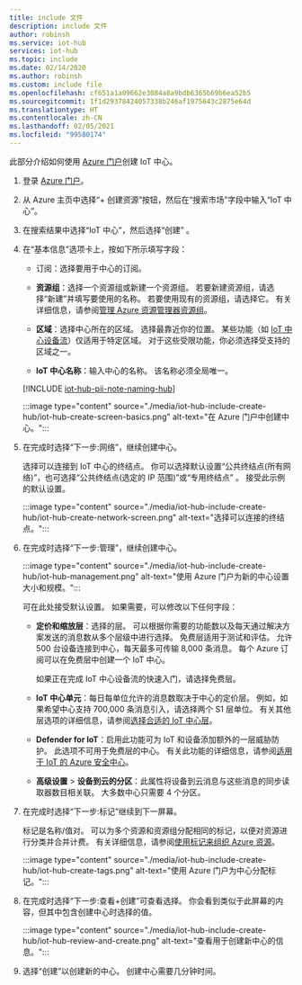 ```yaml
---
title: include 文件
description: include 文件
author: robinsh
ms.service: iot-hub
services: iot-hub
ms.topic: include
ms.date: 02/14/2020
ms.author: robinsh
ms.custom: include file
ms.openlocfilehash: cf651a1a09662e3084a8a9bdb6365b69b6ea52b5
ms.sourcegitcommit: 1f1d29378424057338b246af1975643c2875e64d
ms.translationtype: HT
ms.contentlocale: zh-CN
ms.lasthandoff: 02/05/2021
ms.locfileid: "99580174"
---
```

此部分介绍如何使用 [Azure 门户](https://portal.azure.com)创建 IoT 中心。

1. 登录 [Azure 门户](https://portal.azure.com)。

1. 从 Azure 主页中选择“+ 创建资源”按钮，然后在“搜索市场”字段中输入“IoT 中心”。

1. 在搜索结果中选择“IoT 中心”，然后选择“创建” 。

1. 在“基本信息”选项卡上，按如下所示填写字段：

   - 订阅：选择要用于中心的订阅。

   - **资源组**：选择一个资源组或新建一个资源组。 若要新建资源组，请选择“新建”并填写要使用的名称。 若要使用现有的资源组，请选择它。 有关详细信息，请参阅[管理 Azure 资源管理器资源组](../articles/azure-resource-manager/management/manage-resource-groups-portal.md)。

   - **区域**：选择中心所在的区域。 选择最靠近你的位置。 某些功能（如 [IoT 中心设备流](../articles/iot-hub/iot-hub-device-streams-overview.md)）仅适用于特定区域。 对于这些受限功能，你必须选择受支持的区域之一。

   - **IoT 中心名称**：输入中心的名称。 该名称必须全局唯一。

   [!INCLUDE [iot-hub-pii-note-naming-hub](iot-hub-pii-note-naming-hub.md)]

   :::image type="content" source="./media/iot-hub-include-create-hub/iot-hub-create-screen-basics.png" alt-text="在 Azure 门户中创建中心。":::

1. 在完成时选择“下一步:网络”，继续创建中心。

   选择可以连接到 IoT 中心的终结点。 你可以选择默认设置“公共终结点(所有网络)”，也可选择“公共终结点(选定的 IP 范围)”或“专用终结点”  。 接受此示例的默认设置。

   :::image type="content" source="./media/iot-hub-include-create-hub/iot-hub-create-network-screen.png" alt-text="选择可以连接的终结点。":::

1. 在完成时选择“下一步:管理”，继续创建中心。

   :::image type="content" source="./media/iot-hub-include-create-hub/iot-hub-management.png" alt-text="使用 Azure 门户为新的中心设置大小和规模。":::

    可在此处接受默认设置。 如果需要，可以修改以下任何字段：

    - **定价和缩放层**：选择的层。 可以根据你需要的功能数以及每天通过解决方案发送的消息数从多个层级中进行选择。 免费层适用于测试和评估。 允许 500 台设备连接到中心，每天最多可传输 8,000 条消息。 每个 Azure 订阅可以在免费层中创建一个 IoT 中心。

      如果正在完成 IoT 中心设备流的快速入门，请选择免费层。

    - **IoT 中心单元**：每日每单位允许的消息数取决于中心的定价层。 例如，如果希望中心支持 700,000 条消息引入，请选择两个 S1 层单位。
    有关其他层选项的详细信息，请参阅[选择合适的 IoT 中心层](../articles/iot-hub/iot-hub-scaling.md)。

    - **Defender for IoT**：启用此功能可为 IoT 和设备添加额外的一层威胁防护。 此选项不可用于免费层的中心。 有关此功能的详细信息，请参阅[适用于 IoT 的 Azure 安全中心](/azure/asc-for-iot/)。

    - **高级设置** > **设备到云的分区**：此属性将设备到云消息与这些消息的同步读取器数目相关联。 大多数中心只需要 4 个分区。

1. 在完成时选择“下一步:标记”继续到下一屏幕。

    标记是名称/值对。 可以为多个资源和资源组分配相同的标记，以便对资源进行分类并合并计费。 有关详细信息，请参阅[使用标记来组织 Azure 资源](../articles/azure-resource-manager/management/tag-resources.md)。

    :::image type="content" source="./media/iot-hub-include-create-hub/iot-hub-create-tags.png" alt-text="使用 Azure 门户为中心分配标记。":::

1. 在完成时选择“下一步:查看+创建”可查看选择。 你会看到类似于此屏幕的内容，但其中包含创建中心时选择的值。

    :::image type="content" source="./media/iot-hub-include-create-hub/iot-hub-review-and-create.png" alt-text="查看用于创建新中心的信息。":::

1. 选择“创建”以创建新的中心。 创建中心需要几分钟时间。